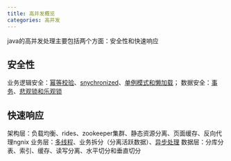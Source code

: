 ```yaml
---
title: 高并发概览
categories: 高并发
---
```

java的高并发处理主要包括两个方面：安全性和快速响应
## 安全性
业务逻辑安全：[幂等校验](https://www.cnblogs.com/geyifan/p/6128425.html)、[snychronized](https://www.haijunyin.com/HighConcurrency-snychronized.html)、[单例模式和懒加载](https://www.cnblogs.com/jingpeipei/p/5771716.html)；
数据安全：[事务](https://www.haijunyin.com/HighConcurrency-ProgrammaticAndDeclarativeTransactions.html)、[悲观锁和乐观锁](https://www.haijunyin.com/HighConcurrency-PessimisticLockAndOptimisticLock.html)
## 快速响应
架构层：负载均衡、rides、zookeeper集群、静态资源分离、页面缓存、反向代理ngnix
业务层：[多线程](https://www.haijunyin.com/HighConcurrency-multithreading.html)、业务拆分（分离活跃数据）、[异步处理](https://www.haijunyin.com/HighConcurrency-snychronized.html)
数据层：分库分表、索引、缓存、读写分离、水平切分和垂直切分